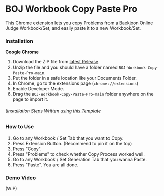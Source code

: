 # BOJ Workbook Copy Paste Pro
This Chrome extension lets you copy Problems from a Baekjoon Online Judge Workbook/Set, and easily paste it to a new Workbook/Set.

### Installation
**Google Chrome**
1. Download the ZIP file from [latest Release](https://github.com/Pentagon03/BOJ-Workbook-Copy-Paste-Pro/releases/latest).
2. Unzip the file and you should have a folder named `BOJ-Workbook-Copy-Paste-Pro-main`.
3. Put the folder in a safe location like your Documents Folder.
4. In Chrome, go to the extensions page (`chrome://extensions`)
5. Enable Developer Mode.
6. Drag the `BOJ-Workbook-Copy-Paste-Pro-main` folder anywhere on the page to import it.

###### (Installation Steps Written using [this Template](https://github.com/iamadamdev/bypass-paywalls-chrome#installation-instructions)

### How to Use
1. Go to any Workbook / Set Tab that you want to Copy.
2. Press Extension Button. (Recommend to pin it on the top)
3. Press "Copy".
4. Press "Problems" to check whether Copy Process worked well.
5. Go to any Workbook / Set Generation Tab that you wanna Paste.
6. Press "Paste". You are all done.

### Demo Video
(WIP)

